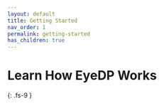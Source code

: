 ```yaml
---
layout: default
title: Getting Started
nav_order: 1
permalink: getting-started
has_children: true
---
```


# Learn How EyeDP Works
{: .fs-9 }

